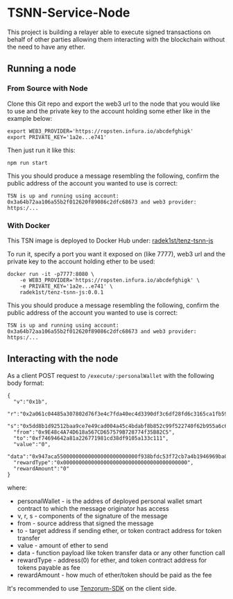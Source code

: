 # TSNN-Service-Node

This project is building a relayer able to execute signed transactions on behalf of other parties allowing them
interacting with the blockchain without the need to have any ether.


## Running a node

### From Source with Node

Clone this Git repo and export the web3 url to the node that you would like to use and the private
key to the account holding some ether like in the example below:

```
export WEB3_PROVIDER='https://ropsten.infura.io/abcdefghigk' 
export PRIVATE_KEY='1a2e...e741' 
```

Then just run it like this:

```
npm run start
```

This you should produce a message resembling the following, confirm the public address of the
account you wanted to use is correct:

```
TSN is up and running using account: 0x3a64b72aa106a55b2f012620f89086c2dfc68673 and web3 provider: https:/...
``` 

### With Docker

This TSN image is deployed to Docker Hub under: [radek1st/tenz-tsnn-js](https://hub.docker.com/r/radek1st/tenz-tsnn-js/)

To run it, specify a port you want it exposed on (like 7777), web3 url and the private key to the account holding ether 
to be used:

```
docker run -it -p7777:8080 \
    -e WEB3_PROVIDER='https://ropsten.infura.io/abcdefghigk' \
    -e PRIVATE_KEY='1a2e...e741' \
    radek1st/tenz-tsnn-js:0.0.1
```

This you should produce a message resembling the following, confirm the public address of the
account you wanted to use is correct:

```
TSN is up and running using account: 0x3a64b72aa106a55b2f012620f89086c2dfc68673 and web3 provider: https:/...
``` 

## Interacting with the node

As a client POST request to `/execute/:personalWallet` with the following body format:

```
{
  "v":"0x1b",
  "r":"0x2a061c04485a307802d76f3e4c7fda40ec4d3390df3c6df28fd6c3165ca1fb59",
  "s":"0x5dd8b1d92512baa9ce7e49cad004a45c4bdabf8b852c99f522740f62b955a6c6",
  "from":"0x9E48c4A74D618a567CD657579B728774f35B82C5",
  "to":"0xf74694642a81a226771981cd38df9105a133c111",
  "value":"0",
  "data":"0x947aca55000000000000000000000000f938bfdc53f72cb7a4b1946969ba0cce05c902c6",
  "rewardType":"0x0000000000000000000000000000000000000000",
  "rewardAmount":"0"
}
```

where:
* personalWallet - is the addres of deployed personal wallet smart contract to which the message originator has access
* v, r, s - components of the signature of the message
* from - source address that signed the message
* to - target address if sending ether, or token contract address for token transfer
* value - amount of ether to send
* data - function payload like token transfer data or any other function call
* rewardType - address(0) for ether, and token contract address for tokens payable as fee
* rewardAmount - how much of ether/token should be paid as the fee


It's recommended to use [Tenzorum-SDK](https://github.com/Tenzorum/tenzorum-pkg) on the client side.
